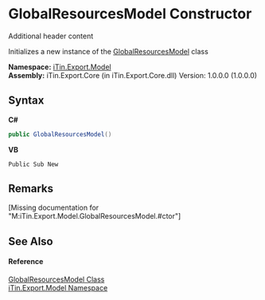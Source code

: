 # GlobalResourcesModel Constructor 
Additional header content 

Initializes a new instance of the <a href="e1dfde3f-9004-9952-67e4-86a67fb18e84">GlobalResourcesModel</a> class

**Namespace:**&nbsp;<a href="ef57ffcc-e95e-b212-5a46-9aa6f5a3511f">iTin.Export.Model</a><br />**Assembly:**&nbsp;iTin.Export.Core (in iTin.Export.Core.dll) Version: 1.0.0.0 (1.0.0.0)

## Syntax

**C#**<br />
``` C#
public GlobalResourcesModel()
```

**VB**<br />
``` VB
Public Sub New
```


## Remarks
\[Missing <remarks> documentation for "M:iTin.Export.Model.GlobalResourcesModel.#ctor"\]

## See Also


#### Reference
<a href="e1dfde3f-9004-9952-67e4-86a67fb18e84">GlobalResourcesModel Class</a><br /><a href="ef57ffcc-e95e-b212-5a46-9aa6f5a3511f">iTin.Export.Model Namespace</a><br />